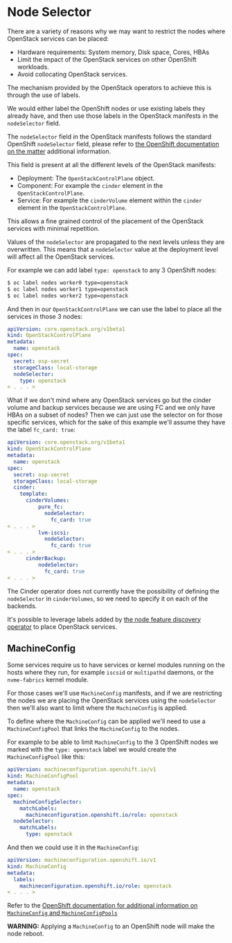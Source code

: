 Node Selector
=============

There are a variety of reasons why we may want to restrict the nodes where
OpenStack services can be placed:

- Hardware requirements: System memory, Disk space, Cores, HBAs
- Limit the impact of the OpenStack services on other OpenShift workloads.
- Avoid collocating OpenStack services.

The mechanism provided by the OpenStack operators to achieve this is through the
use of labels.

We would either label the OpenShift nodes or use existing labels they already
have, and then use those labels in the OpenStack manifests in the
`nodeSelector` field.

The `nodeSelector` field in the OpenStack manifests follows the standard
OpenShift `nodeSelector` field, please refer to [the OpenShift documentation on
the matter](https://docs.openshift.com/container-platform/4.13/nodes/scheduling/nodes-scheduler-node-selectors.html)
additional information.

This field is present at all the different levels of the OpenStack manifests:

- Deployment: The `OpenStackControlPlane` object.
- Component: For example the `cinder` element in the `OpenStackControlPlane`.
- Service: For example the `cinderVolume` element within the `cinder` element
  in the `OpenStackControlPlane`.

This allows a fine grained control of the placement of the OpenStack services
with minimal repetition.

Values of the `nodeSelector` are propagated to the next levels unless they are
overwritten. This means that a `nodeSelector` value at the deployment level will
affect all the OpenStack services.

For example we can add label `type: openstack` to any 3 OpenShift nodes:

```bash
$ oc label nodes worker0 type=openstack
$ oc label nodes worker1 type=openstack
$ oc label nodes worker2 type=openstack
```

And then in our `OpenStackControlPlane` we can use the label to place all the
services in those 3 nodes:

```yaml
apiVersion: core.openstack.org/v1beta1
kind: OpenStackControlPlane
metadata:
  name: openstack
spec:
  secret: osp-secret
  storageClass: local-storage
  nodeSelector:
    type: openstack
< . . . >
```

What if we don't mind where any OpenStack services go but the cinder volume and
backup services because we are using FC and we only have HBAs on a subset of
nodes? Then we can just use the selector on for those specific services, which
for the sake of this example we'll assume they have the label `fc_card: true`:

```yaml
apiVersion: core.openstack.org/v1beta1
kind: OpenStackControlPlane
metadata:
  name: openstack
spec:
  secret: osp-secret
  storageClass: local-storage
  cinder:
    template:
      cinderVolumes:
          pure_fc:
            nodeSelector:
              fc_card: true
< . . . >
          lvm-iscsi:
            nodeSelector:
              fc_card: true
< . . . >
      cinderBackup:
          nodeSelector:
            fc_card: true
< . . . >
```

The Cinder operator does not currently have the possibility of defining
the `nodeSelector` in `cinderVolumes`, so we need to specify it on each of the
backends.

It's possible to leverage labels added by [the node feature discovery
operator](https://docs.openshift.com/container-platform/4.13/hardware_enablement/psap-node-feature-discovery-operator.html)
to place OpenStack services.

## MachineConfig

Some services require us to have services or kernel modules running on the hosts
where they run, for example `iscsid` or `multipathd` daemons, or the
`nvme-fabrics` kernel module.

For those cases we'll use `MachineConfig` manifests, and if we are restricting
the nodes we are placing the OpenStack services using the `nodeSelector` then
we'll also want to limit where the `MachineConfig` is applied.

To define where the `MachineConfig` can be applied we'll need to use a
`MachineConfigPool` that links the `MachineConfig` to the nodes.

For example to be able to limit `MachineConfig` to the 3 OpenShift nodes we
marked with the `type: openstack` label we would create the
`MachineConfigPool` like this:

```yaml
apiVersion: machineconfiguration.openshift.io/v1
kind: MachineConfigPool
metadata:
  name: openstack
spec:
  machineConfigSelector:
    matchLabels:
      machineconfiguration.openshift.io/role: openstack
  nodeSelector:
    matchLabels:
      type: openstack
```

And then we could use it in the `MachineConfig`:

```yaml
apiVersion: machineconfiguration.openshift.io/v1
kind: MachineConfig
metadata:
  labels:
    machineconfiguration.openshift.io/role: openstack
< . . . >
```

Refer to the [OpenShift documentation for additional information on `MachineConfig` and `MachineConfigPools`](https://docs.openshift.com/container-platform/4.13/post_installation_configuration/machine-configuration-tasks.html)

**WARNING:** Applying a `MachineConfig` to an OpenShift node will make the node
reboot.
